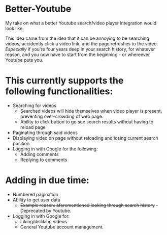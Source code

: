 # Better-Youtube

My take on what a better Youtube search/video player integration would look like.

This idea came from the idea that it can be annoying to be searching videos, accidently click a video link, and the page refreshes to the video. _Especially_ if you're four years deep in your search history, for whatever reason, and you now have to start from the beginning - or whereever Youtube puts you.

# This currently supports the following functionalities:

- Searching for videos
  - Searched videos will hide themselves when video player is present, preventing over-crowding of web page.
  - Ability to click button to go see search results without having to reload page
- Paginating through said videos
- Displaying video on page without reloading and losing current search position
- Logging in with Google for the following:
  - Adding comments
  - Replying to comments

# Adding in due time:

- Numbered pagination
- Ability to get user data
  - ~~Example reason: aforementioned looking through search history~~ -Deprecated by Youtube.
- Logging in with Google for:
  - Liking/disliking videos
  - General Youtube account management.
